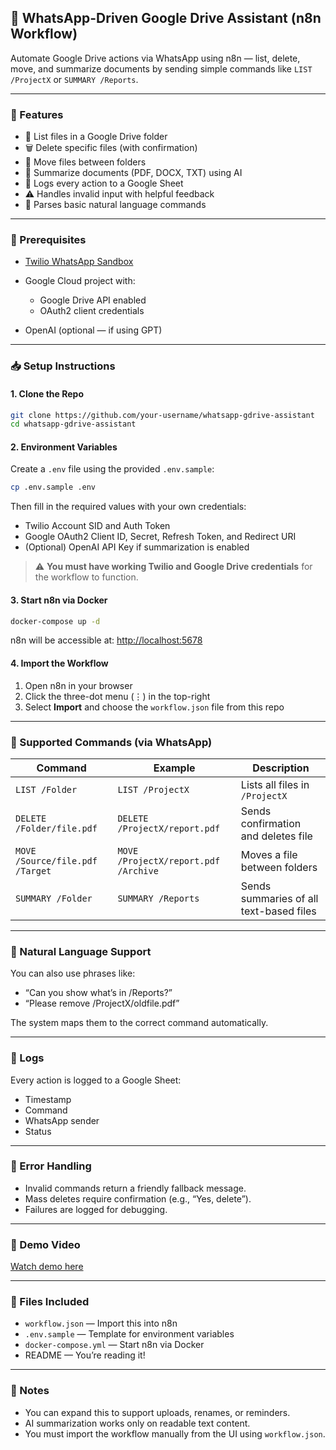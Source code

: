 ## 📁 WhatsApp-Driven Google Drive Assistant (n8n Workflow)

Automate Google Drive actions via WhatsApp using n8n — list, delete, move, and summarize documents by sending simple commands like `LIST /ProjectX` or `SUMMARY /Reports`.

---

### 🚀 Features

* 📂 List files in a Google Drive folder
* 🗑️ Delete specific files (with confirmation)
* 📁 Move files between folders
* 🧐 Summarize documents (PDF, DOCX, TXT) using AI
* 🧾 Logs every action to a Google Sheet
* ⚠️ Handles invalid input with helpful feedback
* 🧐 Parses basic natural language commands

---

### 🔧 Prerequisites

* [Twilio WhatsApp Sandbox](https://www.twilio.com/console/sms/whatsapp/learn)
* Google Cloud project with:

  * Google Drive API enabled
  * OAuth2 client credentials
* OpenAI (optional — if using GPT)

---

### 📥 Setup Instructions

#### 1. Clone the Repo

```bash
git clone https://github.com/your-username/whatsapp-gdrive-assistant
cd whatsapp-gdrive-assistant
```

#### 2. Environment Variables

Create a `.env` file using the provided `.env.sample`:

```bash
cp .env.sample .env
```

Then fill in the required values with your own credentials:

* Twilio Account SID and Auth Token
* Google OAuth2 Client ID, Secret, Refresh Token, and Redirect URI
* (Optional) OpenAI API Key if summarization is enabled

> ⚠️ **You must have working Twilio and Google Drive credentials** for the workflow to function.

#### 3. Start n8n via Docker

```bash
docker-compose up -d
```

n8n will be accessible at: [http://localhost:5678](http://localhost:5678)

#### 4. Import the Workflow

1. Open n8n in your browser
2. Click the three-dot menu (⋮) in the top-right
3. Select **Import** and choose the `workflow.json` file from this repo

---

### 🔀 Supported Commands (via WhatsApp)

| Command                         | Example                              | Description                             |
| ------------------------------- | ------------------------------------ | --------------------------------------- |
| `LIST /Folder`                  | `LIST /ProjectX`                     | Lists all files in `/ProjectX`          |
| `DELETE /Folder/file.pdf`       | `DELETE /ProjectX/report.pdf`        | Sends confirmation and deletes file     |
| `MOVE /Source/file.pdf /Target` | `MOVE /ProjectX/report.pdf /Archive` | Moves a file between folders            |
| `SUMMARY /Folder`               | `SUMMARY /Reports`                   | Sends summaries of all text-based files |

---

### 🧐 Natural Language Support

You can also use phrases like:

* “Can you show what’s in /Reports?”
* “Please remove /ProjectX/oldfile.pdf”

The system maps them to the correct command automatically.

---

### 📜 Logs

Every action is logged to a Google Sheet:

* Timestamp
* Command
* WhatsApp sender
* Status

---

### 🐞 Error Handling

* Invalid commands return a friendly fallback message.
* Mass deletes require confirmation (e.g., “Yes, delete”).
* Failures are logged for debugging.

---

### 🎥 Demo Video

[Watch demo here](https://your-demo-link.com) 

---

### 📁 Files Included

* `workflow.json` — Import this into n8n
* `.env.sample` — Template for environment variables
* `docker-compose.yml` — Start n8n via Docker
* README — You’re reading it!

---

### 📌 Notes

* You can expand this to support uploads, renames, or reminders.
* AI summarization works only on readable text content.
* You must import the workflow manually from the UI using `workflow.json`.
